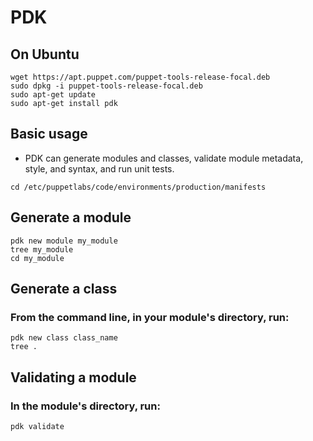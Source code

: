 # PDK
## On Ubuntu
```
wget https://apt.puppet.com/puppet-tools-release-focal.deb
sudo dpkg -i puppet-tools-release-focal.deb
sudo apt-get update
sudo apt-get install pdk
```

## Basic usage
- PDK can generate modules and classes, validate module metadata, style, and syntax, and run unit tests.

```
cd /etc/puppetlabs/code/environments/production/manifests
```

## Generate a module
```
pdk new module my_module
tree my_module
cd my_module
```

## Generate a class
### From the command line, in your module's directory, run:
```
pdk new class class_name
tree .
```

## Validating a module
### In the module's directory, run:
```
pdk validate
```
